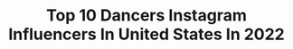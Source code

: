 ---
title: Top 10 Dancers Instagram Influencers In United States In 2022
description: >-
  Find top dancers Instagram influencers in United States in 2022. Most popular hashtags: #dance #miami #dancer.
platform: Instagram
hits: 4259
text_top: See the best Instagram influencers on inBeat.
text_bottom: Our database holds 4259 Instagram influencers like this in United States for you to connect with.
profiles:
  - username: "gigi.dancing"
    fullname: >-
      Dancer
    bio: >-
      #vegan 🌱 #dancer 🕺🏽 TikTok: @gigi.dancing They call me Gigi😅
    location: "United States"
    followers: 4570
    engagement: 547
    commentsToLikes: 0.078640
    id: ck6ubpvkhb0240j71bb0xfton
    verified: false
    hashtags: "#match, #hollywood, #parties, #fun"
  - username: "nickbencivengo"
    fullname: >-
      nick
    bio: >-
      dancer/actor tiktok- 3M contact- nickybencivengo@yahoo.com
    location: "United States"
    followers: 239929
    engagement: 1925
    commentsToLikes: 0.058259
    id: ck5pvg2d3hpjx0i11axuz1i0b
    verified: false
    hashtags: "#explorepage"
  - username: "thatsnajma"
    fullname: >-
      Najma Shy- “NAJ”
    bio: >-
      Booking: najmashy@gmail.com Model | Actress | Dancer ~ @twerktabata Loctician @styledbynaj 23 | 5’11 | ATL | ~live a colorful life, no excuses~
    location: "United States"
    followers: 9494
    engagement: 1625
    commentsToLikes: 0.077876
    id: ck15tqdhijdql0i19dgoqlkv4
    verified: false
    hashtags: "#wcw, #fitnessgear, #supportblackbusinesses, #blackownedbusiness"
  - username: "diarrasyllalofficiel"
    fullname: >-
      Diarra Sylla
    bio: >-
      Singer • Dancer • Model • 🇫🇷 •🇸🇳 Management: @zoozgroup
    location: "United States"
    followers: 2969318
    engagement: 830
    commentsToLikes: 0.039021
    id: ck139si1ymwg20i19rv6jw3eo
    verified: true
    hashtags: ""
  - username: "cocoquinn3"
    fullname: >-
      Coco Quinn
    bio: >-
      ❥Singer/dancer/actress/model ❥Acct managed by Jeannie Quinn ❥Biz: Coco@baloghmanagement.com ❥Kati on Mani-Brat ❥SAG-E ❥MyYouTube👇🏻here. Subscribe❣️
    location: "United States"
    followers: 1657222
    engagement: 792
    commentsToLikes: 0.040653
    id: ck0ud82abil870i19kicc3t0v
    verified: false
    hashtags: "#lolsurprise, #remixmusicawards, #ad, #sweetyhighbeach"
  - username: "_samueladrian_"
    fullname: >-
      sᴀᴍᴜᴇʟ ᴛᴏʀʀᴇs
    bio: >-
      utah 🏔 dancer x creator nbc world of dance season 2 ⤵️ use code “SamuelT20” @getbacknecklaces
    location: "United States"
    followers: 7322
    engagement: 1731
    commentsToLikes: 0.091074
    id: ck8syxk0emeiq0j78khuhes5b
    verified: false
    hashtags: "#explore, #18thbirthday, #thelab, #youtube"
  - username: "gella.el"
    fullname: >-
      Τζέλλα Ελευθερίου
    bio: >-
      𝓘𝓽’𝓼 𝓽𝓲𝓶𝓮 𝓽𝓸 𝓻𝓪𝓲𝓼𝓮 𝓪 𝓵𝓲𝓽𝓽𝓵𝓮 𝓱𝓮𝓵𝓵🔥 •Full time dancer •Psychology, @uoa.gr_ •Greek/American 🇬🇷 🇺🇸
    location: "United States"
    followers: 22737
    engagement: 1208
    commentsToLikes: 0.102007
    id: ckap274z8xo2q0i78m9qca04q
    verified: false
    hashtags: "#instaphoto, #instastyle, #style, #summer"
  - username: "amelie.anstett"
    fullname: >-
      Amelie Anstett
    bio: >-
      livehappy:) mta/dtteam sadie on @brat chicken girls justinbieber @Purposetour dancer #TIGRL @tigerfriday #drewcrew @iafmentorship ejimoo:amelieanstett
    location: "United States"
    followers: 55256
    engagement: 969
    commentsToLikes: 0.081307
    id: ckap93itpqzxt0i78xngyi8y2
    verified: false
    hashtags: "#swipeforasurprise, #theoscars, #birthdaygirl, #beoriginal"
  - username: "janvssa"
    fullname: >-
      janessa romero
    bio: >-
      4:4 makeup artist/dancer/choreographer s♡ @glambyjanvssa
    location: "United States"
    followers: 2221
    engagement: 2543
    commentsToLikes: 0.108170
    id: ck5hdm07ro5tc0i11r81pvrq7
    verified: false
    hashtags: "#ylaplayapacuando, #futurelawyer"
  - username: "stephycgonz"
    fullname: >-
      Stephanie Gonzalez
    bio: >-
      MIA 🌴☀️ FIU Alumni 👩🏼‍🎓 🐾 NBA Miami Heat Dancer 🔥🏀
    location: "United States"
    followers: 3194
    engagement: 2316
    commentsToLikes: 0.108419
    id: ckap613yne0ds0i78r8pb7x8f
    verified: false
    hashtags: "#team, #dance, #meechmade, #theshowmustbepaused"
---